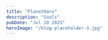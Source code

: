 ```yaml
---
title: "PlanetHare"
description: "Goals"
pubDate: "Jul 20 2025"
heroImage: "/blog-placeholder-3.jpg"
---
```



